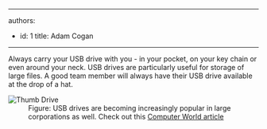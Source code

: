 

---
authors:
  - id: 1
    title: Adam Cogan
---




<span class='intro'> <p>​Always carry your USB drive with you - in your pocket, on your key chain or even around your neck. USB drives are particularly useful for storage of large files. A good team member will always have their USB drive available at the drop of a hat.</p> </span>

<dl class="image"><dt><img alt="Thumb Drive" src="/Management/Rules-to-Better-Software-Consultants-Working-in-a-Team/PublishingImages/ThumbDrive.jpg" /></dt>
<dd>Figure&#58; USB drives are becoming increasingly popular in large corporations as well. Check out this <a class="external" href="http&#58;//www.ssw.com.au/SSW/Redirect/ComputerWorld.htm" target="_blank">Computer World article</a></dd></dl>



